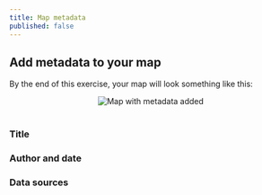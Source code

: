```yaml
---
title: Map metadata
published: false
---
```


## Add metadata to your map

By the end of this exercise, your map will look something like this:

<center><img src="{{site.baseurl}}/src/img/Map_Stage5_Metadata.png" alt="Map with metadata added"></center>

<br>


### Title


### Author and date


### Data sources
